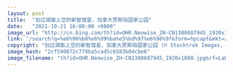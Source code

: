 ```yaml
---
layout: post
title:  "划过湖面上空的新智彗星，加拿大贾斯珀国家公园"
date:   "2021-10-21 16:00:00 +0800"
image_url: "http://cn.bing.com/th?id=OHR.Neowise_ZH-CN1308687945_1920x1080.jpg&rf=LaDigue_1920x1080.jpg&pid=hp"
link: "/search?q=%e6%96%b0%e6%99%ba%e5%bd%97%e6%98%9f&form=hpcapt&mkt=zh-cn"
copyright: "划过湖面上空的新智彗星，加拿大贾斯珀国家公园 (© Stocktrek Images, Inc./Alamy)"
image_hash: "2cf590872c779ba5cad5c6583b04cbe6"
image_filename: "th?id=OHR.Neowise_ZH-CN1308687945_1920x1080.jpg&rf=LaDigue_1920x1080.jpg&pid=hp"
---
```

